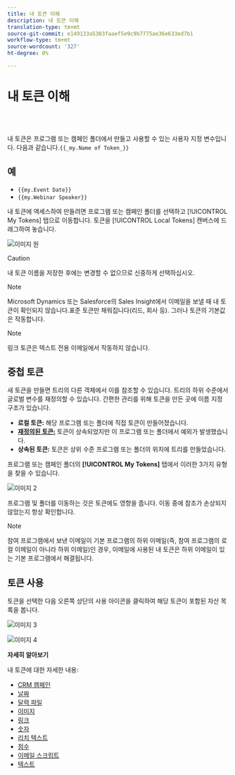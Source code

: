 ```yaml
---
title: 내 토큰 이해
description: 내 토큰 이해
translation-type: tm+mt
source-git-commit: e149133a5383faaef5e9c9b7775ae36e633ed7b1
workflow-type: tm+mt
source-wordcount: '327'
ht-degree: 0%

---
```



# 내 토큰 이해

<br> 

내 토큰은 프로그램 또는 캠페인 폴더에서 만들고 사용할 수 있는 사용자 지정 변수입니다. 다음과 같습니다.`{{_my.Name of Token_}}`

## 예

* `{{my.Event Date}}`
* `{{my.Webinar Speaker}}`

내 토큰에 액세스하여 만들려면 프로그램 또는 캠페인 폴더를 선택하고 [!UICONTROL My Tokens] 탭으로 이동합니다. 토큰을 [!UICONTROL Local Tokens] 캔버스에 드래그하여 놓습니다.

![이미지 원](/help/sky/assets/my-tokens/understanding-my-tokens/understanding-my-tokens-1.png)

>[!CAUTION]
>
>내 토큰 이름을 저장한 후에는 변경할 수 없으므로 신중하게 선택하십시오.

>[!NOTE]
>
>Microsoft Dynamics 또는 Salesforce의 Sales Insight에서 이메일을 보낼 때 내 토큰이 확인되지 않습니다.표준 토큰만 채워집니다(리드, 회사 등). 그러나 토큰의 기본값은 작동합니다.

>[!NOTE]
>
>링크 토큰은 텍스트 전용 이메일에서 작동하지 않습니다.

## 중첩 토큰

새 토큰을 만들면 트리의 다른 객체에서 이를 참조할 수 있습니다. 트리의 하위 수준에서 글로벌 변수를 재정의할 수 있습니다. 간편한 관리를 위해 토큰을 만든 곳에 이름 지정 구조가 있습니다.

* **로컬 토큰:** 해당 프로그램 또는 폴더에 직접 토큰이 만들어졌습니다.
* **[재정의된 토큰:](/help/sky/override-an-inherited-my-token.md)** 토큰이 상속되었지만 이 프로그램 또는 폴더에서 예외가 발생했습니다.
* **상속된 토큰:** 토큰은 상위 수준 프로그램 또는 폴더의 위치에 트리를 만들었습니다.

프로그램 또는 캠페인 폴더의 **[!UICONTROL My Tokens]** 탭에서 이러한 3가지 유형을 찾을 수 있습니다.

![이미지 2](/help/sky/assets/my-tokens/understanding-my-tokens/understanding-my-tokens-2.png)

프로그램 및 폴더를 이동하는 것은 토큰에도 영향을 줍니다. 이동 중에 참조가 손상되지 않았는지 항상 확인합니다.

>[!NOTE]
>
>참여 프로그램에서 보낸 이메일이 기본 프로그램의 하위 이메일(즉, 참여 프로그램의 로컬 이메일이 아니라 하위 이메일)인 경우, 이메일에 사용된 내 토큰은 하위 이메일이 있는 기본 프로그램에서 해결됩니다.

## 토큰 사용

토큰을 선택한 다음 오른쪽 상단의 사용 아이콘을 클릭하여 해당 토큰이 포함된 자산 목록을 봅니다.

![이미지 3](/help/sky/assets/my-tokens/understanding-my-tokens/understanding-my-tokens-3.png)

![이미지 4](/help/sky/assets/my-tokens/understanding-my-tokens/understanding-my-tokens-4.png)

**자세히 알아보기**

내 토큰에 대한 자세한 내용:

* [CRM 캠페인](/help/sky/my-token-crm-campaign.md)
* [날짜](/help/sky/my-token-date.md)
* [달력 파일](/help/sky/my-token-calendar-file.md)
* [이미지](/help/sky/my-token-image.md)
* [링크](/help/sky/my-token-link.md)
* [숫자](/help/sky/my-token-number.md)
* [리치 텍스트](/help/sky/my-token-rich-text.md)
* [점수](/help/sky/my-token-score.md)
* [이메일 스크립트](/help/sky/my-token-email-script.md)
* [텍스트](/help/sky/my-token-text.md)
